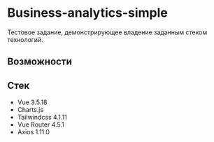 # Business-analytics-simple
Тестовое задание, демонстрирующее владение заданным стеком технологий.

## Возможности

## Стек
* Vue 3.5.18
* Charts.js
* Tailwindcss 4.1.11
* Vue Router 4.5.1
* Axios 1.11.0